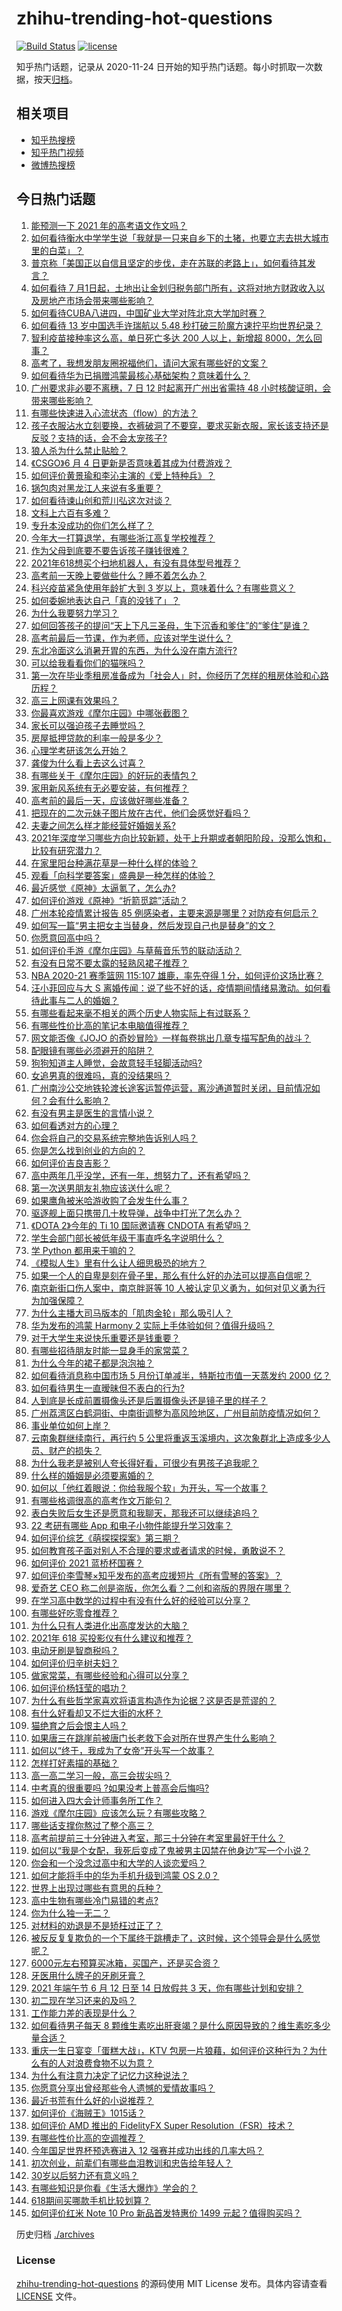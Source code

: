 # zhihu-trending-hot-questions

[![Build Status](https://github.com/justjavac/zhihu-trending-hot-questions/workflows/ci/badge.svg?branch=master)](https://github.com/justjavac/zhihu-trending-hot-questions/actions)
[![license](https://img.shields.io/github/license/justjavac/zhihu-trending-hot-questions)](https://github.com/justjavac/zhihu-trending-hot-questions/blob/master/LICENSE)

知乎热门话题，记录从 2020-11-24 日开始的知乎热门话题。每小时抓取一次数据，按天[归档](./archives)。

## 相关项目

- [知乎热搜榜](https://github.com/justjavac/zhihu-trending-top-search)
- [知乎热门视频](https://github.com/justjavac/zhihu-trending-hot-video)
- [微博热搜榜](https://github.com/justjavac/weibo-trending-hot-search)

## 今日热门话题

<!-- BEGIN -->
<!-- 最后更新时间 Sun Jun 06 2021 18:30:20 GMT+0800 (China Standard Time) -->

1. [能预测一下 2021 年的高考语文作文吗？](https://www.zhihu.com/question/451864903)
2. [如何看待衡水中学学生说「我就是一只来自乡下的土猪，也要立志去拱大城市里的白菜」？](https://www.zhihu.com/question/462345321)
3. [普京称「美国正以自信且坚定的步伐，走在苏联的老路上」，如何看待其发言？](https://www.zhihu.com/question/463282858)
4. [如何看待 7
   月1日起，土地出让金划归税务部门所有，这将对地方财政收入以及房地产市场会带来哪些影响？](https://www.zhihu.com/question/463323805)
5. [如何看待CUBA八进四，中国矿业大学对阵北京大学加时赛？](https://www.zhihu.com/question/463306896)
6. [如何看待 13 岁中国选手许瑞航以 5.48
   秒打破三阶魔方速拧平均世界纪录？](https://www.zhihu.com/question/463234557)
7. [智利疫苗接种率这么高，单日死亡多达 200 人以上，新增超
   8000，怎么回事？](https://www.zhihu.com/question/463115629)
8. [高考了，我想发朋友圈祝福他们，请问大家有哪些好的文案？](https://www.zhihu.com/question/405298026)
9. [如何看待华为已捐赠鸿蒙最核心基础架构？意味着什么？](https://www.zhihu.com/question/462892378)
10. [广州要求非必要不离穗，7 日 12 时起离开广州出省需持 48
    小时核酸证明，会带来哪些影响？](https://www.zhihu.com/question/463430613)
11. [有哪些快速进入心流状态（flow）的方法？](https://www.zhihu.com/question/20992764)
12. [孩子衣服沾水立刻要换，衣裤破洞了不要穿，要求买新衣服，家长该支持还是反驳？支持的话，会不会太宠孩子?](https://www.zhihu.com/question/459542600)
13. [狼人杀为什么禁止贴脸？](https://www.zhihu.com/question/462970840)
14. [《CSGO》6 月 4 日更新是否意味着其成为付费游戏？](https://www.zhihu.com/question/463103636)
15. [如何评价黄景瑜和李沁主演的《爱上特种兵》？](https://www.zhihu.com/question/462601125)
16. [锅包肉对黑龙江人来说有多重要？](https://www.zhihu.com/question/462784342)
17. [如何看待谏山创和荒川弘这次对谈？](https://www.zhihu.com/question/463257259)
18. [文科上六百有多难？](https://www.zhihu.com/question/350905229)
19. [专升本没成功的你们怎么样了？](https://www.zhihu.com/question/460210637)
20. [今年大一打算退学，有哪些浙江高复学校推荐？](https://www.zhihu.com/question/58522765)
21. [作为父母到底要不要告诉孩子赚钱很难？](https://www.zhihu.com/question/461239979)
22. [2021年618想买个扫地机器人，有没有具体型号推荐？](https://www.zhihu.com/question/397698378)
23. [高考前一天晚上要做些什么？睡不着怎么办？](https://www.zhihu.com/question/458722775)
24. [科兴疫苗紧急使用年龄扩大到 3 岁以上，意味着什么？有哪些意义？](https://www.zhihu.com/question/463239638)
25. [如何委婉地表达自己「真的没钱了」？](https://www.zhihu.com/question/462984155)
26. [为什么我要努力学习？](https://www.zhihu.com/question/462192669)
27. [如何回答孩子的提问“天上下凡三圣母，生下沉香和爹住”的“爹住”是谁？](https://www.zhihu.com/question/462277776)
28. [高考前最后一节课，作为老师，应该对学生说什么？](https://www.zhihu.com/question/462695709)
29. [东北冷面这么消暑开胃的东西，为什么没在南方流行?](https://www.zhihu.com/question/462700732)
30. [可以给我看看你们的猫咪吗？](https://www.zhihu.com/question/462824843)
31. [第一次在毕业季租房准备成为「社会人」时，你经历了怎样的租房体验和心路历程？](https://www.zhihu.com/question/461693068)
32. [高三上网课有效果吗？](https://www.zhihu.com/question/309967841)
33. [你最喜欢游戏《摩尔庄园》中哪张截图？](https://www.zhihu.com/question/462564850)
34. [家长可以强迫孩子去睡觉吗？](https://www.zhihu.com/question/463206973)
35. [房屋抵押贷款的利率一般是多少？](https://www.zhihu.com/question/387069469)
36. [心理学考研该怎么开始？](https://www.zhihu.com/question/455742815)
37. [龚俊为什么看上去这么讨喜？](https://www.zhihu.com/question/456646250)
38. [有哪些关于《摩尔庄园》的好玩的表情包？](https://www.zhihu.com/question/462564869)
39. [家用新风系统有无必要安装，有何推荐？](https://www.zhihu.com/question/28529319)
40. [高考前的最后一天，应该做好哪些准备？](https://www.zhihu.com/question/463408596)
41. [把现在的二次元妹子图片放在古代，他们会感觉好看吗？](https://www.zhihu.com/question/462903907)
42. [夫妻之间怎么样才能经营好婚姻关系?](https://www.zhihu.com/question/349031552)
43. [2021年深度学习哪些方向比较新颖，处于上升期或者朝阳阶段，没那么饱和，比较有研究潜力？](https://www.zhihu.com/question/460500204)
44. [在家里阳台种满花草是一种什么样的体验？](https://www.zhihu.com/question/461296029)
45. [观看「向科学要答案」盛典是一种怎样的体验？](https://www.zhihu.com/question/463277854)
46. [最近感觉《原神》太逼氪了，怎么办?](https://www.zhihu.com/question/463036805)
47. [如何评价游戏《原神》“折箭觅踪”活动？](https://www.zhihu.com/question/461653474)
48. [广州本轮疫情累计报告 85
    例感染者，主要来源是哪里？对防疫有何启示？](https://www.zhihu.com/question/463254288)
49. [如何写一篇“男主把女主当替身，然后发现自己也是替身”的文？](https://www.zhihu.com/question/437395484)
50. [你愿意回高中吗？](https://www.zhihu.com/question/453231661)
51. [如何评价手游《摩尔庄园》与草莓音乐节的联动活动？](https://www.zhihu.com/question/463139385)
52. [有没有日常不要太露的轻熟风裙子推荐？](https://www.zhihu.com/question/323077384)
53. [NBA 2020-21 赛季篮网 115:107 雄鹿，率先夺得 1
    分，如何评价这场比赛？](https://www.zhihu.com/question/463395654)
54. [汪小菲回应与大 S
    离婚传闻：说了些不好的话，疫情期间情绪易激动。如何看待此事与二人的婚姻？](https://www.zhihu.com/question/463252497)
55. [有哪些看起来毫不相关的两个历史人物实际上有过联系？](https://www.zhihu.com/question/392281921)
56. [有哪些性价比高的笔记本电脑值得推荐？](https://www.zhihu.com/question/322974536)
57. [网文能否像《JOJO
    的奇妙冒险》一样每卷挑出几章专描写配角的战斗？](https://www.zhihu.com/question/463065863)
58. [配眼镜有哪些必须避开的陷阱？](https://www.zhihu.com/question/20123451)
59. [狗狗知道主人睡觉，会故意轻手轻脚活动吗?](https://www.zhihu.com/question/350491086)
60. [女追男真的很难吗，真的没结果吗？](https://www.zhihu.com/question/457364395)
61. [广州南沙公交地铁轮渡长途客运暂停运营，离沙通道暂时关闭，目前情况如何？会有什么影响？](https://www.zhihu.com/question/463278387)
62. [有没有男主是医生的言情小说？](https://www.zhihu.com/question/370530816)
63. [如何看透对方的心理？](https://www.zhihu.com/question/455593731)
64. [你会将自己的交易系统完整地告诉别人吗？](https://www.zhihu.com/question/462350634)
65. [你是怎么找到创业的方向的？](https://www.zhihu.com/question/25857988)
66. [如何评价吉良吉影？](https://www.zhihu.com/question/23771796)
67. [高中两年几乎没学，还有一年，想努力了，还有希望吗？](https://www.zhihu.com/question/462084525)
68. [第一次送男朋友礼物应该送什么呢？](https://www.zhihu.com/question/320207842)
69. [如果鹰角被米哈游收购了会发生什么事？](https://www.zhihu.com/question/462537017)
70. [驱逐舰上面只携带几十枚导弹，战争中打光了怎么办？](https://www.zhihu.com/question/39027069)
71. [《DOTA 2》今年的 Ti 10 国际邀请赛 CNDOTA
    有希望吗？](https://www.zhihu.com/question/459216552)
72. [学生会部门部长被低年级干事直呼名字说明什么？](https://www.zhihu.com/question/21999602)
73. [学 Python 都用来干嘛的？](https://www.zhihu.com/question/34098079)
74. [《模拟人生》里有什么让人细思极恐的地方？](https://www.zhihu.com/question/264106033)
75. [如果一个人的自卑是刻在骨子里，那么有什么好的办法可以提高自信呢？](https://www.zhihu.com/question/461396765)
76. [南京新街口伤人案中，南京胖哥等 10
    人被认定见义勇为，如何对见义勇为行为加强保障？](https://www.zhihu.com/question/462770395)
77. [为什么主播大司马版本的「肌肉金轮」那么吸引人？](https://www.zhihu.com/question/461688762)
78. [华为发布的鸿蒙 Harmony 2
    实际上手体验如何？值得升级吗？](https://www.zhihu.com/question/458633364)
79. [对于大学生来说快乐重要还是钱重要？](https://www.zhihu.com/question/457081209)
80. [有哪些招待朋友时能一显身手的家常菜？](https://www.zhihu.com/question/28037354)
81. [为什么今年的裙子都是泡泡袖？](https://www.zhihu.com/question/397465205)
82. [如何看待消息称中国市场 5 月份订单减半，特斯拉市值一天蒸发约 2000
    亿？](https://www.zhihu.com/question/463066556)
83. [如何看待男生一直暧昧但不表白的行为?](https://www.zhihu.com/question/314211216)
84. [人到底是长成前置摄像头还是后置摄像头还是镜子里的样子？](https://www.zhihu.com/question/66063294)
85. [广州荔湾区白鹤洞街、中南街调整为高风险地区，广州目前防疫情况如何？](https://www.zhihu.com/question/462683954)
86. [事业单位如何上岸？](https://www.zhihu.com/question/345511835)
87. [云南象群继续南行，再行约 5
    公里将重返玉溪境内，这次象群北上造成多少人员、财产的损失？](https://www.zhihu.com/question/463102060)
88. [为什么我老是被别人夸长得好看，可很少有男孩子追我呢？](https://www.zhihu.com/question/319027663)
89. [什么样的婚姻是必须要离婚的？](https://www.zhihu.com/question/320021757)
90. [如何以「他红着眼说：你给我服个软」为开头，写一个故事？](https://www.zhihu.com/question/460697101)
91. [有哪些格调很高的高考作文万能句？](https://www.zhihu.com/question/265353821)
92. [表白失败后女生还是愿意和我聊天，那我还可以继续追吗？](https://www.zhihu.com/question/367730793)
93. [22 考研有哪些 App 和电子小物件能提升学习效率？](https://www.zhihu.com/question/462935512)
94. [如何评价综艺《萌探探探案》第三期？](https://www.zhihu.com/question/462341726)
95. [如何教育孩子面对别人不合理的要求或者请求的时候，勇敢说不？](https://www.zhihu.com/question/460662042)
96. [如何评价 2021 蓝桥杯国赛？](https://www.zhihu.com/question/463261567)
97. [如何评价李雪琴×知乎发布的高考应援短片《所有雪琴的答案》？](https://www.zhihu.com/question/463097533)
98. [爱奇艺 CEO 称二创是盗版，你怎么看？二创和盗版的界限在哪里？](https://www.zhihu.com/question/463058796)
99. [在学习高中数学的过程中有没有什么好的经验可以分享？](https://www.zhihu.com/question/24681105)
100. [有哪些好吃零食推荐？](https://www.zhihu.com/question/453646089)
101. [为什么只有人类进化出高度发达的大脑？](https://www.zhihu.com/question/20323967)
102. [2021年 618 买投影仪有什么建议和推荐？](https://www.zhihu.com/question/458826447)
103. [电动牙刷是智商税吗？](https://www.zhihu.com/question/60799591)
104. [如何评价归辛树夫妇？](https://www.zhihu.com/question/296356537)
105. [做家常菜，有哪些经验和心得可以分享？](https://www.zhihu.com/question/19760437)
106. [如何评价杨钰莹的唱功？](https://www.zhihu.com/question/23503608)
107. [为什么有些哲学家喜欢将语言构造作为论据？这是否是荒谬的？](https://www.zhihu.com/question/456701631)
108. [有什么好看却又不烂大街的水杯？](https://www.zhihu.com/question/65459802)
109. [猫绝育之后会恨主人吗？](https://www.zhihu.com/question/420799616)
110. [如果唐三在跳崖前被唐门长老救下会对所在世界产生什么影响？](https://www.zhihu.com/question/461272805)
111. [如何以“终于，我成为了女帝”开头写一个故事？](https://www.zhihu.com/question/405355755)
112. [怎样打好素描的基础？](https://www.zhihu.com/question/26444779)
113. [高一高二学习一般，高三会拔尖吗？](https://www.zhihu.com/question/461416493)
114. [中考真的很重要吗 ?如果没考上普高会后悔吗?](https://www.zhihu.com/question/461082126)
115. [如何进入四大会计师事务所工作？](https://www.zhihu.com/question/310191544)
116. [游戏《摩尔庄园》应该怎么玩？有哪些攻略？](https://www.zhihu.com/question/371309327)
117. [哪些话支撑你熬过了整个高三？](https://www.zhihu.com/question/398139905)
118. [高考前提前三十分钟进入考室，那三十分钟在考室里最好干什么？](https://www.zhihu.com/question/438598661)
119. [如何以“我是个女配，我死后变成了鬼被男主囚禁在他身边”写一个小说？](https://www.zhihu.com/question/448069836)
120. [你会和一个没念过高中和大学的人谈恋爱吗？](https://www.zhihu.com/question/462293257)
121. [如何才能将手中的华为手机升级到鸿蒙 OS 2.0？](https://www.zhihu.com/question/436295623)
122. [世界上出现过哪些有意思的兵种？](https://www.zhihu.com/question/419256945)
123. [高中生物有哪些冷门易错的考点?](https://www.zhihu.com/question/447559813)
124. [你为什么独一无二？](https://www.zhihu.com/question/463105888)
125. [对材料的劝退是不是矫枉过正了？](https://www.zhihu.com/question/462787240)
126. [被反反复复欺负的一个下属终于跳槽走了，这时候，这个领导会是什么感觉呢？](https://www.zhihu.com/question/419717401)
127. [6000元左右预算买冰箱，买国产，还是买合资？](https://www.zhihu.com/question/427992113)
128. [牙医用什么牌子的牙刷牙膏？](https://www.zhihu.com/question/21064394)
129. [2021 年端午节 6 月 12 日至 14 日放假共 3
     天，你有哪些计划和安排？](https://www.zhihu.com/question/461518659)
130. [初二现在学习还来的及吗？](https://www.zhihu.com/question/460694660)
131. [工作能力差的表现是什么？](https://www.zhihu.com/question/272082217)
132. [如何看待男子每天 8
     颗维生素吃出肝衰竭？是什么原因导致的？维生素吃多少量合适？](https://www.zhihu.com/question/463004931)
133. [重庆一生日宴变「蛋糕大战」，KTV
     包房一片狼藉，如何评价这种行为？为什么有的人对浪费食物不以为意？](https://www.zhihu.com/question/463080691)
134. [为什么有注意力决定了记忆力这种说法？](https://www.zhihu.com/question/453067685)
135. [你愿意分享出曾经那些令人遗憾的爱情故事吗？](https://www.zhihu.com/question/461039473)
136. [最近书荒有什么好的小说推荐？](https://www.zhihu.com/question/454175132)
137. [如何评价《海贼王》1015话？](https://www.zhihu.com/question/463011991)
138. [如何评价 AMD 推出的 FidelityFX Super
     Resolution（FSR）技术？](https://www.zhihu.com/question/462609402)
139. [有哪些性价比高的空调推荐？](https://www.zhihu.com/question/393218413)
140. [今年国足世界杯预选赛进入 12 强赛并成功出线的几率大吗？](https://www.zhihu.com/question/458794320)
141. [初次创业，前辈们有哪些血泪教训和忠告给年轻人？](https://www.zhihu.com/question/456798060)
142. [30岁以后努力还有意义吗？](https://www.zhihu.com/question/461708777)
143. [有哪些知识是你看《生活大爆炸》学会的？](https://www.zhihu.com/question/321167011)
144. [618期间买哪款手机比较划算？](https://www.zhihu.com/question/463120125)
145. [如何评价红米 Note 10 Pro 新品首发特惠价 1499
     元起？值得购买吗？](https://www.zhihu.com/question/461503607)

<!-- END -->

历史归档 [./archives](./archives)

### License

[zhihu-trending-hot-questions](https://github.com/justjavac/zhihu-trending-hot-questions)
的源码使用 MIT License 发布。具体内容请查看 [LICENSE](./LICENSE) 文件。
